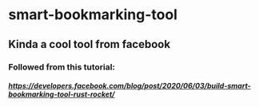 # smart-bookmarking-tool

## Kinda a cool tool from facebook

### Followed from this tutorial: 

##### https://developers.facebook.com/blog/post/2020/06/03/build-smart-bookmarking-tool-rust-rocket/